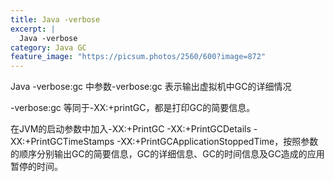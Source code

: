 ```yaml
---
title: Java -verbose
excerpt: |
  Java -verbose
category: Java GC
feature_image: "https://picsum.photos/2560/600?image=872"
---
```

Java -verbose:gc 中参数-verbose:gc 表示输出虚拟机中GC的详细情况

-verbose:gc 等同于-XX:+printGC，都是打印GC的简要信息。

在JVM的启动参数中加入-XX:+PrintGC -XX:+PrintGCDetails -XX:+PrintGCTimeStamps -XX:+PrintGCApplicationStoppedTime，按照参数的顺序分别输出GC的简要信息，GC的详细信息、GC的时间信息及GC造成的应用暂停的时间。
